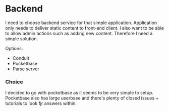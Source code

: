 # Backend
I need to choose backend service for that simple application.
Application only needs to deliver static content to front-end client.
I also want to be able to allow admin actions such as adding new content.
Therefore I need a simple solution.


Options:
- Conduit
- Pocketbase
- Parse server

### Choice
I decided to go with pocketbase as it seems to be very simple to setup.
Pocketbase also has large userbase and there's plenty of closed issues + tutorials to look fjr answers within.
